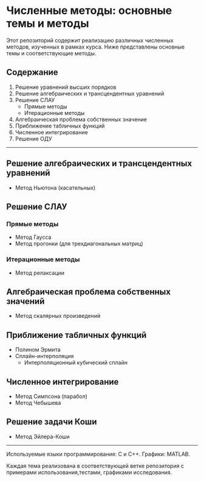 # Численные методы: основные темы и методы

Этот репозиторий содержит реализацию различных численных методов, изученных в рамках курса. Ниже представлены основные темы и соответствующие методы.

## Содержание

1. Решение уравнений высших порядков
2. Решение алгебраических и трансцендентных уравнений
3. Решение СЛАУ
   - Прямые методы
   - Итерационные методы
4. Алгебраическая проблема собственных значение
5. Приближение табличных функций
6. Численное интегрирование
7. Решение ОДУ

---

## Решение алгебраических и трансцендентных уравнений
- Метод Ньютона (касательных)

## Решение СЛАУ

### Прямые методы
- Метод Гаусса
- Метод прогонки (для трехдиагональных матриц)

### Итерационные методы
- Метод релаксации

## Алгебраическая проблема собственных значений
- Метод скалярных произведений

## Приближение табличных функций
- Полином Эрмита
- Сплайн-интерполяция
  - Интерполяционный кубический сплайн

## Численное интегрирование
- Метод Симпсона (парабол)
- Метод Чебышева

## Решение задачи Коши
- Метод Эйлера-Коши

---

Используемые языки программирования: C и C++.
Графики: MATLAB.

Каждая тема реализована в соответствующей ветке репозитория с примерами использования,тестами, графиками исследования.
